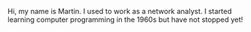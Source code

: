 Hi, my name is Martin. I used to work as a network analyst.
I started learning computer programming in the 1960s but have not stopped yet!

